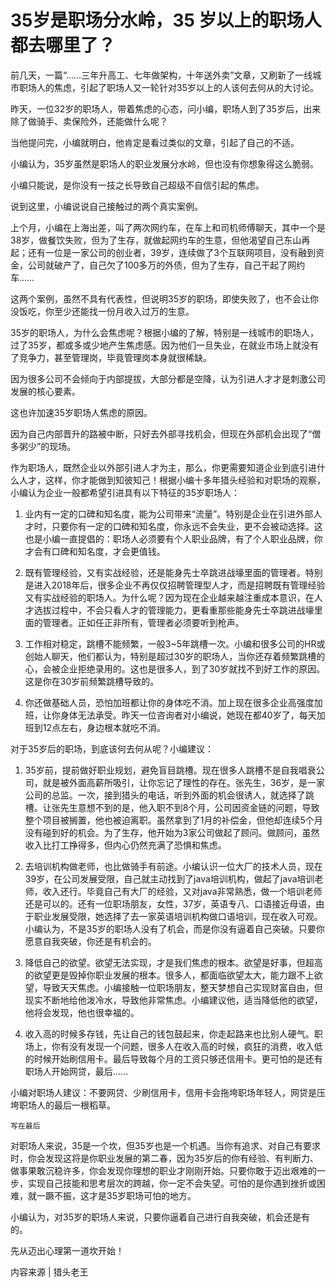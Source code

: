 # 35岁是职场分水岭，35 岁以上的职场人都去哪里了？

前几天，一篇“……三年升高工、七年做架构，十年送外卖”文章，又刷新了一线城市职场人的焦虑，引起了职场人又一轮针对35岁以上的人该何去何从的大讨论。

昨天，一位32岁的职场人，带着焦虑的心态，问小编，职场人到了35岁后，出来除了做骑手、卖保险外，还能做什么呢？

当他提问完，小编就明白，他肯定是看过类似的文章，引起了自己的不适。

小编认为，35岁虽然是职场人的职业发展分水岭，但也没有你想象得这么脆弱。

小编只能说，是你没有一技之长导致自己超级不自信引起的焦虑。

说到这里，小编说说自己接触过的两个真实案例。

上个月，小编在上海出差，叫了两次网约车，在车上和司机师傅聊天，其中一个是38岁，做餐饮失败，但为了生存，就做起网约车的生意，但他渴望自己东山再起；还有一位是一家公司的创业者，39岁，连续做了3个互联网项目，没有融到资金，公司就破产了，自己欠了100多万的外债，但为了生存，自己干起了网约车……

这两个案例，虽然不具有代表性，但说明35岁的职场，即使失败了，也不会让你没饭吃，你至少还能找一份月收入过万的生意。

35岁的职场人，为什么会焦虑呢？根据小编的了解，特别是一线城市的职场人，过了35岁，都或多或少地产生焦虑感。因为他们一旦失业，在就业市场上就没有了竞争力，甚至管理岗，毕竟管理岗本身就很稀缺。

因为很多公司不会倾向于内部提拔，大部分都是空降，认为引进人才才是刺激公司发展的核心要素。

这也许加速35岁职场人焦虑的原因。

因为自己内部晋升的路被中断，只好去外部寻找机会，但现在外部机会出现了“僧多粥少”的现场。

作为职场人，既然企业以外部引进人才为主，那么，你更需要知道企业到底引进什么人才，这样，你才能做到知彼知己！根据小编十多年猎头经验和对职场的观察，小编认为企业一般都希望引进具有以下特征的35岁职场人：



1. 业内有一定的口碑和知名度，能为公司带来“流量”。特别是企业在引进外部人才时，只要你有一定的口碑和知名度，你永远不会失业，更不会被动选择。这也是小编一直提倡的：职场人必须要有个人职业品牌，有了个人职业品牌，你才会有口碑和知名度，才会更值钱。

2. 既有管理经验，又有实战经验，还是能身先士卒跳进战壕里面的管理者。特别是进入2018年后，很多企业不再仅仅招聘管理型人才，而是招聘既有管理经验又有实战经验的职场人。为什么呢？因为现在企业越来越注重成本意识，在人才选拔过程中，不会只看人才的管理能力，更看重那些能身先士卒跳进战壕里面的管理者。正如任正非所有，管理者必须要听到枪声。

3. 工作相对稳定，跳槽不能频繁，一般3~5年跳槽一次。小编和很多公司的HR或创始人聊天，他们都认为，特别是超过30岁的职场人，当你还存着频繁跳槽的心，会被企业拒绝录用的。这也是很多人，到了30岁就找不到好工作的原因。这是你在30岁前频繁跳槽导致的。

4. 你还做基础人员，恐怕加班都让你的身体吃不消。加上现在很多企业高强度加班，让你身体无法承受。昨天一位咨询者对小编说，她现在都40岁了，每天加班到12点左右，身边根本就吃不消。

对于35岁后的职场，到底该何去何从呢？小编建议：

1. 35岁前，提前做好职业规划，避免盲目跳槽。现在很多人跳槽不是自我唱衰公司，就是被外面高薪所吸引，让你忘记了理性的存在。张先生，36岁，是一家公司的总监。一次，接到猎头的电话，听到外面的机会很诱人，就选择了跳槽。让张先生意想不到的是，他入职不到8个月，公司因资金链的问题，导致整个项目被搁置，他也被迫离职。虽然拿到了1月的补偿金，但他却连续5个月没有碰到好的机会。为了生存，他开始为3家公司做起了顾问。做顾问，虽然收入比打工挣得多，但内心仍然充满了恐惧和焦虑。

2. 去培训机构做老师，也比做骑手有前途。小编认识一位大厂的技术人员，现在39岁，在公司发展受限，自己就主动找到了java培训机构，做起了java培训老师，收入还行。毕竟自己有大厂的经验，又对java非常熟悉，做一个培训老师还是可以的。还有一位职场朋友，女性，37岁，英语专八、口语接近母语，由于职业发展受限，她选择了去一家英语培训机构做口语培训，现在收入可观。小编认为，不是35岁的职场人没有了机会，而是你没有逼着自己突破。只要你愿意自我突破，你还是有机会的。

3. 降低自己的欲望。欲望无法实现，才是我们焦虑的根本。欲望是好事，但超高的欲望更是毁掉你职业发展的根本。很多人，都面临欲望太大，能力跟不上欲望，导致天天焦虑。小编接触一位职场朋友，整天梦想自己实现财富自由，但现实不断地给他泼冷水，导致他非常焦虑。小编建议他，适当降低他的欲望，他将会发现，他也很幸福的。

4. 收入高的时候多存钱，先让自己的钱包鼓起来，你走起路来也比别人硬气。职场上，你有没有发现一个问题，很多人在收入高的时候，疯狂的消费，收入低的时候开始刷信用卡。最后导致每个月的工资只够还信用卡。更可怕的是还有职场人开始网贷，最后……

小编对职场人建议：不要网贷、少刷信用卡，信用卡会拖垮职场年轻人，网贷是压垮职场人的最后一根稻草。



    写在最后    

对职场人来说，35是一个坎，但35岁也是一个机遇。当你有追求、对自己有要求时，你会发现这将是你职业发展的第二春，因为35岁后的你有经验、有判断力、做事果敢沉稳许多，你会发现你理想的职业才刚刚开始。只要你敢于迈出艰难的一步，实现自己技能和思考层次的跨越，你一定不会失望。可怕的是你遇到挫折或困难，就一蹶不振，这才是35岁职场可怕的地方。

小编认为，对35岁的职场人来说，只要你逼着自己进行自我突破，机会还是有的。

先从迈出心理第一道坎开始！

 内容来源 | 猎头老王